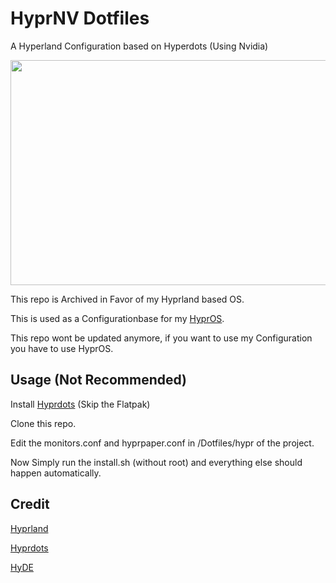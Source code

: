 # HyprNV Dotfiles
A Hyperland Configuration based on Hyperdots (Using Nvidia)

<img src="https://raw.githubusercontent.com/ElryDeveloper/HyprOS/main/HyprOS-Preview.png" width="640" height="360" />

This repo is Archived in Favor of my Hyprland based OS.

This is used as a Configurationbase for my [HyprOS](https://github.com/ElryDeveloper/HyprOS).

This repo wont be updated anymore, if you want to use my Configuration you have to use HyprOS.

## Usage (Not Recommended)
Install [Hyprdots](https://github.com/prasanthrangan/hyprdots/) (Skip the Flatpak)

Clone this repo.

Edit the monitors.conf and hyprpaper.conf in /Dotfiles/hypr of the project.

Now Simply run the install.sh (without root) and everything else should happen automatically.

## Credit
[Hyprland](https://github.com/hyprwm/Hyprland)

[Hyprdots](https://github.com/prasanthrangan/hyprdots/)

[HyDE](https://github.com/kRHYME7/Hyde-cli)
